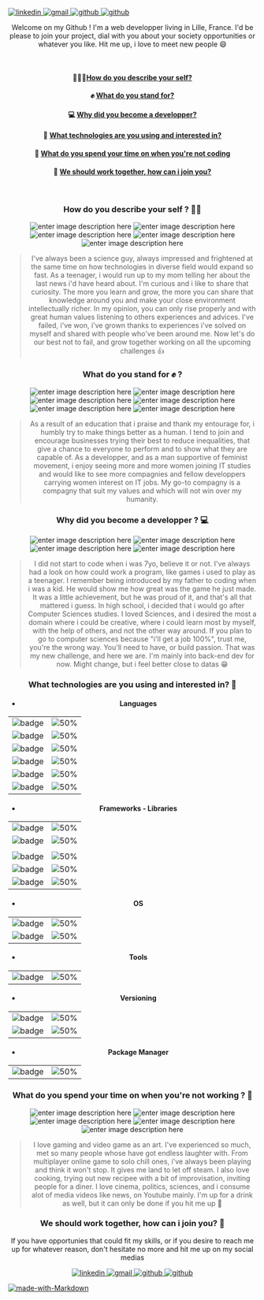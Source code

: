 [
![linkedin](https://img.shields.io/badge/Maxence_Vérité-%230077B5.svg?&style=for-the-badge&logo=linkedin&logoColor=white)
](https://www.linkedin.com/in/maxence-verite/) [
![gmail](https://img.shields.io/badge/p.verite.maxence@gmail.com-%230077B5.svg?&style=for-the-badge&logo=gmail&logoColor=white&color=brown)
](mailto:p.verite.maxence@gmail.com) [
![github](https://img.shields.io/badge/MaxenceVerite-%230077B5.svg?&style=for-the-badge&logo=github&logoColor=white&color=grey)
](https://github.com/MaxenceVerite)[
![github](https://img.shields.io/badge/+33683874536-%230077B5.svg?&style=for-the-badge&logo=whatsapp&logoColor=white&color=green)
](tel:+33683874536)

<div align="center">
   
Welcome on my Github ! I'm a web developper living in Lille, France. 
I'd be please to join your project, dial with you about your society opportunities or whatever you like. 
Hit me up, i love to meet new people 😄

<br/>


#### 🙋🏻‍♂️[How do you describe your self?](#self)
#### ✊  [What do you stand for?](#values)
#### 💻 [Why did you become a developper?](#fieldmotivation)
#### 🧰  [What technologies are you using and interested in?](#techs)
#### 🚵 [What do you spend your time on when you're not coding](#hobbies)
#### 🤝  [We should work together, how can i join you?](#contact)

<br/>

### How do you describe your self ? 🙋‍♂️<a name="self"></a>
![enter image description here](https://img.shields.io/badge/curious-brown) ![enter image description here](https://img.shields.io/badge/sharer-blue) ![enter image description here](https://img.shields.io/badge/down_to_earth-green) ![enter image description here](https://img.shields.io/badge/sincere-purple) ![enter image description here](https://img.shields.io/badge/cheerful-yellow) 
> I've always been a science guy, always impressed and frightened at the same time on how technologies in diverse field would expand so fast. As a teenager, i would run up to my mom telling her about the last news i'd have heard about. I'm curious and i like to share that curiosity. The more you learn and grow, the more you can share that knowledge around you and make your close environment intellectually richer. In my opinion, you can only rise properly and with great human values listening to others experiences and advices. I've failed, i've won, i've grown thanks to experiences i've solved on myself and shared with people who've been around me.
Now let's do our best not to fail, and grow together working on all the upcoming challenges 👍

### What do you stand for ✊ ? <a name="values"></a>
![enter image description here](https://img.shields.io/badge/mutual_aid-brown) ![enter image description here](https://img.shields.io/badge/equal_opportunities-blue) ![enter image description here](https://img.shields.io/badge/ecology-green) ![enter image description here](https://img.shields.io/badge/education-purple) ![enter image description here](https://img.shields.io/badge/feminism-yellow) ![enter image description here](https://img.shields.io/badge/right_to_succeed-orange) 
> As a result of an education that i praise and thank my entourage for, i humbly try to make things better as a human. I tend to join and encourage businesses trying their best to reduce inequalities, that give a chance to everyone to perform and to show what they are capable of. As a developper, and as a man supportive of feminist movement, i enjoy seeing more and more women joining IT studies and would like to see more compagnies and fellow developpers carrying women interest on IT jobs.
> My go-to compagny is a compagny that suit my values and which will not win over my humanity.

### Why did you become a developper ? 💻 <a name="fieldmotivation"></a>
![enter image description here](https://img.shields.io/badge/teamwork-brown) ![enter image description here](https://img.shields.io/badge/infinite_learning-blue) ![enter image description here](https://img.shields.io/badge/creativity-green) ![enter image description here](https://img.shields.io/badge/challenge-purple) 
> 
> I did not start to code when i was 7yo, believe it or not. I've always had a look on how could work a program, like games i used to play as a teenager. I remember being introduced by my father to coding when i was a kid. He would show me how great was the game he just made. It was a little achievement, but he was proud of it, and that's all that mattered i guess.
In high school, i decided that i would go after Computer Sciences studies. I loved Sciences, and i desired the most a domain where i could be creative, where i could learn most by myself, with the help of others, and not the other way around. If you plan to go to computer sciences because "i'll get a job 100%", trust me, you're the wrong way. You'll need to have, or build passion.
   That was my new challenge, and  here we are. I'm mainly into back-end dev for now. Might change, but i feel better close to datas  😁
   
  ### What technologies are you using and interested in? 🧰 <a name="techs"></a>
*  #### Languages 

| | | 
|:-------------------------:|:-------------------------:|
|![badge](https://img.shields.io/badge/c%23%20-%23239120.svg?&style=for-the-badge&logo=c-sharp&logoColor=white&color=purple)|![50%](https://progress-bar.dev/70)|  
|![badge](https://img.shields.io/badge/java-%23ED8B00.svg?&style=for-the-badge&logo=java&logoColor=white)|![50%](https://progress-bar.dev/70)|
|![badge](https://img.shields.io/badge/javascript%20-%23323330.svg?&style=for-the-badge&logo=javascript&logoColor=%23F7DF1E)|![50%](https://progress-bar.dev/60)|  
|![badge](https://img.shields.io/badge/typescript%20-%23007ACC.svg?&style=for-the-badge&logo=typescript&logoColor=white)|![50%](https://progress-bar.dev/40)   
|![badge](https://img.shields.io/badge/html5%20-%23E34F26.svg?&style=for-the-badge&logo=html5&logoColor=white)|![50%](https://progress-bar.dev/88)|  
|![badge](https://img.shields.io/badge/css3%20-%231572B6.svg?&style=for-the-badge&logo=css3&logoColor=white"/>)|![50%](https://progress-bar.dev/50)|  
* #### Frameworks  - Libraries
| | | 
|:-------------------------:|:-------------------------:|
|![badge](https://img.shields.io/badge/dotnet-net%23239120.svg?&style=for-the-badge&logo=.net&logoColor=white&color=purple)|![50%](https://progress-bar.dev/70)|  
|![badge](https://img.shields.io/badge/spring%20-%236DB33F.svg?&style=for-the-badge&logo=spring&logoColor=white)|![50%](https://progress-bar.dev/40)|  
|||
|![badge](https://img.shields.io/badge/jquery%20-%230769AD.svg?&style=for-the-badge&logo=jquery&logoColor=white)|![50%](https://progress-bar.dev/60)| 
|![badge](https://img.shields.io/badge/angular%20-%23DD0031.svg?&style=for-the-badge&logo=angular&logoColor=white)|![50%](https://progress-bar.dev/30)| 
|![badge](https://img.shields.io/badge/vuejs%20-%2335495e.svg?&style=for-the-badge&logo=vue.js&logoColor=%234FC08D)|![50%](https://progress-bar.dev/55)| 
   
  * #### OS
| | | 
|:-------------------------:|:-------------------------:|
|![badge](https://img.shields.io/badge/Windows%20-%23DD0031.svg?&style=for-the-badge&logo=windows&logoColor=darkblue&color=blue)|![50%](https://progress-bar.dev/70)|   
|![badge](https://img.shields.io/badge/Linux%20-%23DD0031.svg?&style=for-the-badge&logo=linux&logoColor=black&color=green)|![50%](https://progress-bar.dev/70)|   
  * #### Tools
| | | 
|:-------------------------:|:-------------------------:|
|![badge](https://img.shields.io/badge/Postman%20-%23DD0031.svg?&style=for-the-badge&logo=postman&logoColor=orange&color=blue)|![50%](https://progress-bar.dev/70)|   
  * #### Versioning
| | | 
|:-------------------------:|:-------------------------:|
|![badge](https://img.shields.io/badge/github%20-%23DD0031.svg?&style=for-the-badge&logo=github&logoColor=white&color=black)|![50%](https://progress-bar.dev/70)|   
|![badge](https://img.shields.io/badge/Git%20-%23DD0031.svg?&style=for-the-badge&logo=git&logoColor=white&color=grey)| ![50%](https://progress-bar.dev/80)|   
  * #### Package Manager
| | | 
|:-------------------------:|:-------------------------:|
|![badge](https://img.shields.io/badge/NPM%20-%23DD0031.svg?&style=for-the-badge&logo=npm&Color=red)|![50%](https://progress-bar.dev/70)|   

### What do you spend your time on when you're not working ? 🚵 <a name="hobbies"></a>
![enter image description here](https://img.shields.io/badge/gaming-brown) ![enter image description here](https://img.shields.io/badge/cooking-blue) ![enter image description here](https://img.shields.io/badge/sport-green) ![enter image description here](https://img.shields.io/badge/politics-yellow) ![enter image description here](https://img.shields.io/badge/fast_media-orange)

> I love gaming and video game as an art. I've experienced so much, met so many people whose have got endless laughter with. From multiplayer online game to solo chill ones,   i've always been playing and think it won't stop. It gives me land to let off steam. I also love cooking, trying out new recipee with a bit of improvisation, inviting people for a diner. I love cinema, politics, sciences, and i consume alot of media videos like news, on Youtube mainly. I'm up for a drink as well, but it can only be done if you hit me up 🍻

 ### We should work together, how can i join you? 🤝 <a name="contact"></a>
 
 If you have opportunies that could fit my skills, or if you desire to reach me up for whatever reason, don't hesitate no more and hit me up on my social medias
 

[
![linkedin](https://img.shields.io/badge/Maxence_Vérité-%230077B5.svg?&style=for-the-badge&logo=linkedin&logoColor=white)
](https://www.linkedin.com/in/maxence-verite/) [
![gmail](https://img.shields.io/badge/p.verite.maxence@gmail.com-%230077B5.svg?&style=for-the-badge&logo=gmail&logoColor=white&color=brown)
](mailto:p.verite.maxence@gmail.com) [
![github](https://img.shields.io/badge/MaxenceVerite-%230077B5.svg?&style=for-the-badge&logo=github&logoColor=white&color=grey)
](https://github.com/MaxenceVerite)[
![github](https://img.shields.io/badge/+33683874536-%230077B5.svg?&style=for-the-badge&logo=whatsapp&logoColor=white&color=green)
](tel:+33683874536)

</div>

[![made-with-Markdown](https://img.shields.io/badge/Made%20with-Markdown-1f425f.svg)](http://commonmark.org)

